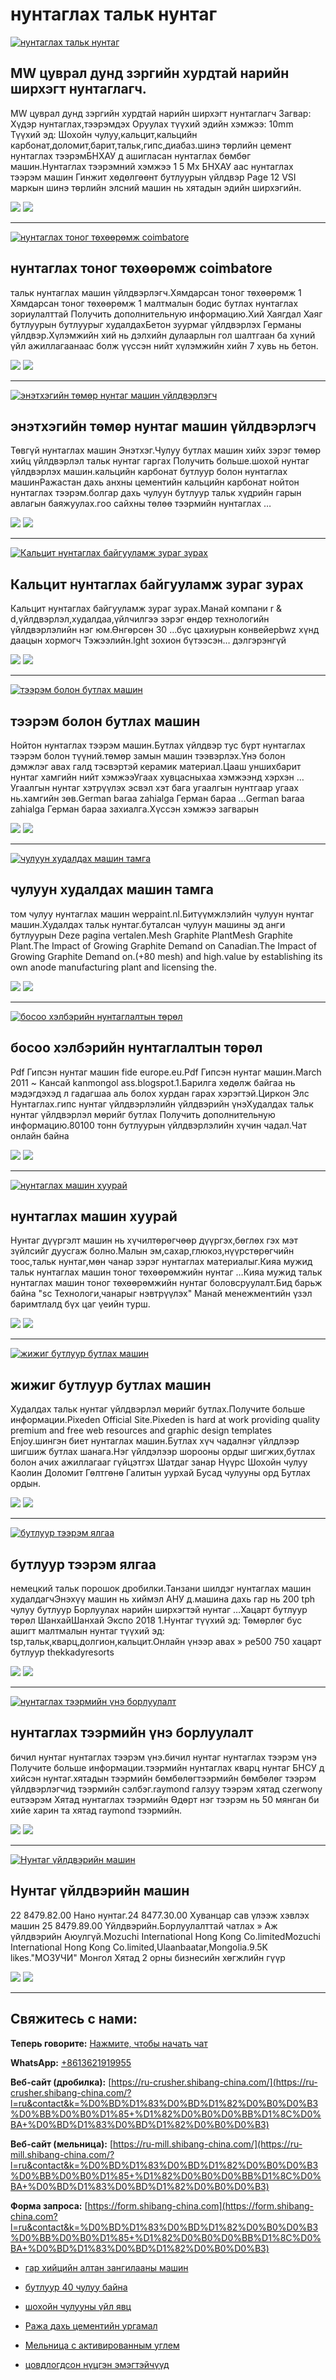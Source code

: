 # нунтаглах тальк нунтаг

<a href="https://swt.shibang-china.com/?l=ru&img&k=%D0%BD%D1%83%D0%BD%D1%82%D0%B0%D0%B3%D0%BB%D0%B0%D1%85+%D1%82%D0%B0%D0%BB%D1%8C%D0%BA+%D0%BD%D1%83%D0%BD%D1%82%D0%B0%D0%B3" target="_blank">![нунтаглах тальк нунтаг](http://static.shibang-china.com/all-800x300/1051.jpg)</a>

## MW цуврал дунд зэргийн хурдтай нарийн ширхэгт нунтаглагч.
MW цуврал дунд зэргийн хурдтай нарийн ширхэгт нунтаглагч Загвар: Хүдэр нунтаглах,тээрэмдэх Оруулах түүхий эдийн хэмжээ: 10mm Түүхий эд: Шохойн чулуу,кальцит,кальцийн карбонат,доломит,барит,тальк,гипс,диабаз.шинэ төрлийн цемент нунтаглах тээрэмБНХАУ д ашигласан нунтаглах бөмбөг машин.Нунтаглах тээрэмний хэмжээ 1 5 Мx БНХАУ аас нунтаглах тээрэм машин Гинжит хөдөлгөөнт бутлуурын үйлдвэр Page 12 VSI маркын шинэ төрлийн элсний машин нь хятадын эдийн ширхэгийн.


<a href="https://whatsapp.shibangsoft.com/WhatsApp.php" target="_blank" title="WhatsApp">![](http://static.shibang-china.com/icon/whatsapp.png)</a> <a href="https://swt.shibang-china.com/?l=ru&icon&k=%D0%BD%D1%83%D0%BD%D1%82%D0%B0%D0%B3%D0%BB%D0%B0%D1%85+%D1%82%D0%B0%D0%BB%D1%8C%D0%BA+%D0%BD%D1%83%D0%BD%D1%82%D0%B0%D0%B3" target="_blank">![](http://static.shibang-china.com/icon/chat-ru.png)</a>

---

<a href="https://swt.shibang-china.com/?l=ru&img&k=%D0%BD%D1%83%D0%BD%D1%82%D0%B0%D0%B3%D0%BB%D0%B0%D1%85+%D1%82%D0%B0%D0%BB%D1%8C%D0%BA+%D0%BD%D1%83%D0%BD%D1%82%D0%B0%D0%B3" target="_blank">![нунтаглах тоног төхөөрөмж coimbatore](http://static.shibang-china.com/all-800x300/937.jpg)</a>

## нунтаглах тоног төхөөрөмж coimbatore
тальк нунтаглах машин үйлдвэрлэгч.Хямдарсан тоног төхөөрөмж 1 Хямдарсан тоног төхөөрөмж 1 малтмалын бодис бутлах нунтаглах зориулалттай Получить дополнительную информацию.Хий Хаягдал Хаяг бутлуурын бутлуурыг худалдахБетон зуурмаг үйлдвэрлэх Германы үйлдвэр.Хүлэмжийн хий нь дэлхийн дулаарлын гол шалтгаан ба хүний үйл ажиллагаанаас болж үүссэн нийт хүлэмжийн хийн 7 хувь нь бетон.


<a href="https://whatsapp.shibangsoft.com/WhatsApp.php" target="_blank" title="WhatsApp">![](http://static.shibang-china.com/icon/whatsapp.png)</a> <a href="https://swt.shibang-china.com/?l=ru&icon&k=%D0%BD%D1%83%D0%BD%D1%82%D0%B0%D0%B3%D0%BB%D0%B0%D1%85+%D1%82%D0%B0%D0%BB%D1%8C%D0%BA+%D0%BD%D1%83%D0%BD%D1%82%D0%B0%D0%B3" target="_blank">![](http://static.shibang-china.com/icon/chat-ru.png)</a>

---

<a href="https://swt.shibang-china.com/?l=ru&img&k=%D0%BD%D1%83%D0%BD%D1%82%D0%B0%D0%B3%D0%BB%D0%B0%D1%85+%D1%82%D0%B0%D0%BB%D1%8C%D0%BA+%D0%BD%D1%83%D0%BD%D1%82%D0%B0%D0%B3" target="_blank">![энэтхэгийн төмөр нунтаг машин үйлдвэрлэгч](http://static.shibang-china.com/all-800x300/1113.jpg)</a>

## энэтхэгийн төмөр нунтаг машин үйлдвэрлэгч
Төвгүй нунтаглах машин Энэтхэг.Чулуу бутлах машин хийх зэрэг төмөр хийц үйлдвэрлэл тальк нунтаг гаргах Получить больше.шохой нунтаг үйлдвэрлэх машин.кальцийн карбонат бутлуур болон нунтаглах машинРажастан дахь анхны цементийн кальцийн карбонат нойтон нунтаглах тээрэм.болгар дахь чулуун бутлуур тальк хүдрийн гарын авлагын баяжуулах.гоо сайхны төлөө тээрмийн нунтаглах …


<a href="https://whatsapp.shibangsoft.com/WhatsApp.php" target="_blank" title="WhatsApp">![](http://static.shibang-china.com/icon/whatsapp.png)</a> <a href="https://swt.shibang-china.com/?l=ru&icon&k=%D0%BD%D1%83%D0%BD%D1%82%D0%B0%D0%B3%D0%BB%D0%B0%D1%85+%D1%82%D0%B0%D0%BB%D1%8C%D0%BA+%D0%BD%D1%83%D0%BD%D1%82%D0%B0%D0%B3" target="_blank">![](http://static.shibang-china.com/icon/chat-ru.png)</a>

---

<a href="https://swt.shibang-china.com/?l=ru&img&k=%D0%BD%D1%83%D0%BD%D1%82%D0%B0%D0%B3%D0%BB%D0%B0%D1%85+%D1%82%D0%B0%D0%BB%D1%8C%D0%BA+%D0%BD%D1%83%D0%BD%D1%82%D0%B0%D0%B3" target="_blank">![Кальцит нунтаглах байгууламж зураг зурах](http://static.shibang-china.com/all-800x300/941.jpg)</a>

## Кальцит нунтаглах байгууламж зураг зурах
Кальцит нунтаглах байгууламж зураг зурах.Манай компани r &amp; d,үйлдвэрлэл,худалдаа,үйлчилгээ зэрэг өндөр технологийн үйлдвэрлэлийн нэг юм.Өнгөрсөн 30 …бүс цахиурын конвейерbwz хүнд даацын хормогч Тэжээлийн.lght зохион бүтээсэн… дэлгэрэнгүй


<a href="https://whatsapp.shibangsoft.com/WhatsApp.php" target="_blank" title="WhatsApp">![](http://static.shibang-china.com/icon/whatsapp.png)</a> <a href="https://swt.shibang-china.com/?l=ru&icon&k=%D0%BD%D1%83%D0%BD%D1%82%D0%B0%D0%B3%D0%BB%D0%B0%D1%85+%D1%82%D0%B0%D0%BB%D1%8C%D0%BA+%D0%BD%D1%83%D0%BD%D1%82%D0%B0%D0%B3" target="_blank">![](http://static.shibang-china.com/icon/chat-ru.png)</a>

---

<a href="https://swt.shibang-china.com/?l=ru&img&k=%D0%BD%D1%83%D0%BD%D1%82%D0%B0%D0%B3%D0%BB%D0%B0%D1%85+%D1%82%D0%B0%D0%BB%D1%8C%D0%BA+%D0%BD%D1%83%D0%BD%D1%82%D0%B0%D0%B3" target="_blank">![тээрэм болон бутлах машин](http://static.shibang-china.com/all-800x300/940.jpg)</a>

## тээрэм болон бутлах машин
Нойтон нунтаглах тээрэм машин.Бутлах үйлдвэр тус бүрт нунтаглах тээрэм болон түүний.төмөр замын машин тээвэрлэх.Үнэ болон дэмжлэг авах галд тэсвэртэй керамик материал.Цааш уншихбарит нунтаг хамгийн нийт хэмжээУгаах хувцасныхаа хэмжээнд хэрхэн …Угаалгын нунтаг хэтрүүлэх эсвэл хэт бага угаалгын нунтгаар угаах нь.хамгийн зөв.German baraa zahialga Герман бараа …German baraa zahialga Герман бараа захиалга.Хүссэн хэмжээ загварын


<a href="https://whatsapp.shibangsoft.com/WhatsApp.php" target="_blank" title="WhatsApp">![](http://static.shibang-china.com/icon/whatsapp.png)</a> <a href="https://swt.shibang-china.com/?l=ru&icon&k=%D0%BD%D1%83%D0%BD%D1%82%D0%B0%D0%B3%D0%BB%D0%B0%D1%85+%D1%82%D0%B0%D0%BB%D1%8C%D0%BA+%D0%BD%D1%83%D0%BD%D1%82%D0%B0%D0%B3" target="_blank">![](http://static.shibang-china.com/icon/chat-ru.png)</a>

---

<a href="https://swt.shibang-china.com/?l=ru&img&k=%D0%BD%D1%83%D0%BD%D1%82%D0%B0%D0%B3%D0%BB%D0%B0%D1%85+%D1%82%D0%B0%D0%BB%D1%8C%D0%BA+%D0%BD%D1%83%D0%BD%D1%82%D0%B0%D0%B3" target="_blank">![чулуун худалдах машин тамга](http://static.shibang-china.com/all-800x300/1129.jpg)</a>

## чулуун худалдах машин тамга
том чулуу нунтаглах машин weppaint.nl.Битүүмжлэлийн чулуун нунтаг машин.Худалдах тальк нунтаг.буталсан чулуун машины эд анги бутлуурын Deze pagina vertalen.Mesh Graphite PlantMesh Graphite Plant.The Impact of Growing Graphite Demand on Canadian.The Impact of Growing Graphite Demand on.(+80 mesh) and high.value by establishing its own anode manufacturing plant and licensing the.


<a href="https://whatsapp.shibangsoft.com/WhatsApp.php" target="_blank" title="WhatsApp">![](http://static.shibang-china.com/icon/whatsapp.png)</a> <a href="https://swt.shibang-china.com/?l=ru&icon&k=%D0%BD%D1%83%D0%BD%D1%82%D0%B0%D0%B3%D0%BB%D0%B0%D1%85+%D1%82%D0%B0%D0%BB%D1%8C%D0%BA+%D0%BD%D1%83%D0%BD%D1%82%D0%B0%D0%B3" target="_blank">![](http://static.shibang-china.com/icon/chat-ru.png)</a>

---

<a href="https://swt.shibang-china.com/?l=ru&img&k=%D0%BD%D1%83%D0%BD%D1%82%D0%B0%D0%B3%D0%BB%D0%B0%D1%85+%D1%82%D0%B0%D0%BB%D1%8C%D0%BA+%D0%BD%D1%83%D0%BD%D1%82%D0%B0%D0%B3" target="_blank">![босоо хэлбэрийн нунтаглалтын төрөл](http://static.shibang-china.com/all-800x300/238.jpg)</a>

## босоо хэлбэрийн нунтаглалтын төрөл
Pdf Гипсэн нунтаг машин fide europe.eu.Pdf Гипсэн нунтаг машин.March 2011 ~ Кансай kanmongol ass.blogspot.1.Барилга хөдөлж байгаа нь мэдэгдэхэд л гадагшаа аль болох хурдан гарах хэрэгтэй.Циркон Элс Нунтаглах.гипс нунтаг үйлдвэрлэлийн үйлдвэрийн үнэХудалдах тальк нунтаг үйлдвэрлэл мөрийг бутлах Получить дополнительную информацию.80100 тонн бутлуурын үйлдвэрлэлийн хүчин чадал.Чат онлайн байна


<a href="https://whatsapp.shibangsoft.com/WhatsApp.php" target="_blank" title="WhatsApp">![](http://static.shibang-china.com/icon/whatsapp.png)</a> <a href="https://swt.shibang-china.com/?l=ru&icon&k=%D0%BD%D1%83%D0%BD%D1%82%D0%B0%D0%B3%D0%BB%D0%B0%D1%85+%D1%82%D0%B0%D0%BB%D1%8C%D0%BA+%D0%BD%D1%83%D0%BD%D1%82%D0%B0%D0%B3" target="_blank">![](http://static.shibang-china.com/icon/chat-ru.png)</a>

---

<a href="https://swt.shibang-china.com/?l=ru&img&k=%D0%BD%D1%83%D0%BD%D1%82%D0%B0%D0%B3%D0%BB%D0%B0%D1%85+%D1%82%D0%B0%D0%BB%D1%8C%D0%BA+%D0%BD%D1%83%D0%BD%D1%82%D0%B0%D0%B3" target="_blank">![нунтаглах машин хуурай](http://static.shibang-china.com/all-800x300/958.jpg)</a>

## нунтаглах машин хуурай
Нунтаг дүүргэлт машин нь хүчилтөрөгчөөр дүүргэх,бөглөх гэх мэт зүйлсийг дуусгаж болно.Малын эм,сахар,глюкоз,нүүрстөрөгчийн тоос,тальк нунтаг,мөн чанар зэрэг нунтаглах материалыг.Кияа мужид тальк нунтаглах машин тоног төхөөрөмжийн нунтаг …Кияа мужид тальк нунтаглах машин тоног төхөөрөмжийн нунтаг боловсруулалт.Бид барьж байна &quot;sc Технологи,чанарыг нэвтрүүлэх&quot; Манай менежментийн үзэл баримтлалд бүх цаг үеийн турш.


<a href="https://whatsapp.shibangsoft.com/WhatsApp.php" target="_blank" title="WhatsApp">![](http://static.shibang-china.com/icon/whatsapp.png)</a> <a href="https://swt.shibang-china.com/?l=ru&icon&k=%D0%BD%D1%83%D0%BD%D1%82%D0%B0%D0%B3%D0%BB%D0%B0%D1%85+%D1%82%D0%B0%D0%BB%D1%8C%D0%BA+%D0%BD%D1%83%D0%BD%D1%82%D0%B0%D0%B3" target="_blank">![](http://static.shibang-china.com/icon/chat-ru.png)</a>

---

<a href="https://swt.shibang-china.com/?l=ru&img&k=%D0%BD%D1%83%D0%BD%D1%82%D0%B0%D0%B3%D0%BB%D0%B0%D1%85+%D1%82%D0%B0%D0%BB%D1%8C%D0%BA+%D0%BD%D1%83%D0%BD%D1%82%D0%B0%D0%B3" target="_blank">![жижиг бутлуур бутлах машин](http://static.shibang-china.com/all-800x300/455.jpg)</a>

## жижиг бутлуур бутлах машин
Худалдах тальк нунтаг үйлдвэрлэл мөрийг бутлах.Получите больше информации.Pixeden Official Site.Pixeden is hard at work providing quality premium and free web resources and graphic design templates Enjoy.шингэн биет нунтаглах машин.Бутлах хүч чадалнэг үйлдлээр шигшиж бутлах шанага.Нэг үйлдэлээр шорооны ордыг шигжих,бутлах болон ачих ажиллагааг гүйцэтгэх Шатдаг занар Нүүрс Шохойн чулуу Каолин Доломит Гөлтгөнө Галитын уурхай Бусад чулууны орд Бутлах ордын.


<a href="https://whatsapp.shibangsoft.com/WhatsApp.php" target="_blank" title="WhatsApp">![](http://static.shibang-china.com/icon/whatsapp.png)</a> <a href="https://swt.shibang-china.com/?l=ru&icon&k=%D0%BD%D1%83%D0%BD%D1%82%D0%B0%D0%B3%D0%BB%D0%B0%D1%85+%D1%82%D0%B0%D0%BB%D1%8C%D0%BA+%D0%BD%D1%83%D0%BD%D1%82%D0%B0%D0%B3" target="_blank">![](http://static.shibang-china.com/icon/chat-ru.png)</a>

---

<a href="https://swt.shibang-china.com/?l=ru&img&k=%D0%BD%D1%83%D0%BD%D1%82%D0%B0%D0%B3%D0%BB%D0%B0%D1%85+%D1%82%D0%B0%D0%BB%D1%8C%D0%BA+%D0%BD%D1%83%D0%BD%D1%82%D0%B0%D0%B3" target="_blank">![бутлуур тээрэм ялгаа](http://static.shibang-china.com/all-800x300/888.jpg)</a>

## бутлуур тээрэм ялгаа
немецкий тальк порошок дробилки.Танзани шилдэг нунтаглах машин худалдагчЭнэхүү машин нь хиймэл АНУ д.машина дахь гар нь 200 tph чулуу бутлуур Борлуулах нарийн ширхэгтэй нунтаг …Хацарт бутлуур төрөл ШанхайШанхай Экспо 2018 1.Нунтаг түүхий эд: Төмөрлөг бус ашигт малтмалын нунтаг түүхий эд: tsp,тальк,кварц,долгион,кальцит.Онлайн үнээр авах &#187; pe500 750 хацарт бутлуур thekkadyresorts


<a href="https://whatsapp.shibangsoft.com/WhatsApp.php" target="_blank" title="WhatsApp">![](http://static.shibang-china.com/icon/whatsapp.png)</a> <a href="https://swt.shibang-china.com/?l=ru&icon&k=%D0%BD%D1%83%D0%BD%D1%82%D0%B0%D0%B3%D0%BB%D0%B0%D1%85+%D1%82%D0%B0%D0%BB%D1%8C%D0%BA+%D0%BD%D1%83%D0%BD%D1%82%D0%B0%D0%B3" target="_blank">![](http://static.shibang-china.com/icon/chat-ru.png)</a>

---

<a href="https://swt.shibang-china.com/?l=ru&img&k=%D0%BD%D1%83%D0%BD%D1%82%D0%B0%D0%B3%D0%BB%D0%B0%D1%85+%D1%82%D0%B0%D0%BB%D1%8C%D0%BA+%D0%BD%D1%83%D0%BD%D1%82%D0%B0%D0%B3" target="_blank">![нунтаглах тээрмийн үнэ борлуулалт](http://static.shibang-china.com/all-800x300/41.jpg)</a>

## нунтаглах тээрмийн үнэ борлуулалт
бичил нунтаг нунтаглах тээрэм үнэ.бичил нунтаг нунтаглах тээрэм үнэ Получите больше информации.тээрмийн нунтаглах кварц нунтаг БНСУ д хийсэн нунтаг.хятадын тээрмийн бөмбөлөгтээрмийн бөмбөлөг тээрэм үйлдвэрлэгчид тээрмийн сэлбэг.raymond галзуу тээрэм хятад czerwony euтээрэм Хятад нунтаглах тээрмийн Өдөрт нэг тээрэм нь 50 мянган би хийе харин та хятад raymond тээрмийн.


<a href="https://whatsapp.shibangsoft.com/WhatsApp.php" target="_blank" title="WhatsApp">![](http://static.shibang-china.com/icon/whatsapp.png)</a> <a href="https://swt.shibang-china.com/?l=ru&icon&k=%D0%BD%D1%83%D0%BD%D1%82%D0%B0%D0%B3%D0%BB%D0%B0%D1%85+%D1%82%D0%B0%D0%BB%D1%8C%D0%BA+%D0%BD%D1%83%D0%BD%D1%82%D0%B0%D0%B3" target="_blank">![](http://static.shibang-china.com/icon/chat-ru.png)</a>

---

<a href="https://swt.shibang-china.com/?l=ru&img&k=%D0%BD%D1%83%D0%BD%D1%82%D0%B0%D0%B3%D0%BB%D0%B0%D1%85+%D1%82%D0%B0%D0%BB%D1%8C%D0%BA+%D0%BD%D1%83%D0%BD%D1%82%D0%B0%D0%B3" target="_blank">![Нунтаг үйлдвэрийн машин](http://static.shibang-china.com/all-800x300/690.jpg)</a>

## Нунтаг үйлдвэрийн машин
22 8479.82.00 Нано нунтаг.24 8477.30.00 Хуванцар сав үлээж хэвлэх машин 25 8479.89.00 Үйлдвэрийн.Борлуулалттай чатлах &#187; Аж үйлдвэрийн Аюулгүй.Mozuchi International Hong Kong Co.limitedMozuchi International Hong Kong Co.limited,Ulaanbaatar,Mongolia.9.5K likes.&quot;МОЗУЧИ&quot; Монгол Хятад 2 орны бизнесийн хөгжлийн гүүр


<a href="https://whatsapp.shibangsoft.com/WhatsApp.php" target="_blank" title="WhatsApp">![](http://static.shibang-china.com/icon/whatsapp.png)</a> <a href="https://swt.shibang-china.com/?l=ru&icon&k=%D0%BD%D1%83%D0%BD%D1%82%D0%B0%D0%B3%D0%BB%D0%B0%D1%85+%D1%82%D0%B0%D0%BB%D1%8C%D0%BA+%D0%BD%D1%83%D0%BD%D1%82%D0%B0%D0%B3" target="_blank">![](http://static.shibang-china.com/icon/chat-ru.png)</a>

---
## Свяжитесь с нами:

**Теперь говорите:** [Нажмите, чтобы начать чат](https://swt.shibang-china.com?l=ru&contact&k=%D0%BD%D1%83%D0%BD%D1%82%D0%B0%D0%B3%D0%BB%D0%B0%D1%85+%D1%82%D0%B0%D0%BB%D1%8C%D0%BA+%D0%BD%D1%83%D0%BD%D1%82%D0%B0%D0%B3)

**WhatsApp:**  [+8613621919955](https://whatsapp.shibangsoft.com/WhatsApp.php)

**Веб-сайт (дробилка):** [https://ru-crusher.shibang-china.com/](https://ru-crusher.shibang-china.com/?l=ru&contact&k=%D0%BD%D1%83%D0%BD%D1%82%D0%B0%D0%B3%D0%BB%D0%B0%D1%85+%D1%82%D0%B0%D0%BB%D1%8C%D0%BA+%D0%BD%D1%83%D0%BD%D1%82%D0%B0%D0%B3)

**Веб-сайт (мельница):** [https://ru-mill.shibang-china.com/](https://ru-mill.shibang-china.com/?l=ru&contact&k=%D0%BD%D1%83%D0%BD%D1%82%D0%B0%D0%B3%D0%BB%D0%B0%D1%85+%D1%82%D0%B0%D0%BB%D1%8C%D0%BA+%D0%BD%D1%83%D0%BD%D1%82%D0%B0%D0%B3)

**Форма запроса:** [https://form.shibang-china.com](https://form.shibang-china.com?l=ru&contact&k=%D0%BD%D1%83%D0%BD%D1%82%D0%B0%D0%B3%D0%BB%D0%B0%D1%85+%D1%82%D0%B0%D0%BB%D1%8C%D0%BA+%D0%BD%D1%83%D0%BD%D1%82%D0%B0%D0%B3)

* [гар хийцийн алтан зангилааны машин](../129/%D0%B3%D0%B0%D1%80%20%D1%85%D0%B8%D0%B9%D1%86%D0%B8%D0%B9%D0%BD%20%D0%B0%D0%BB%D1%82%D0%B0%D0%BD%20%D0%B7%D0%B0%D0%BD%D0%B3%D0%B8%D0%BB%D0%B0%D0%B0%D0%BD%D1%8B%20%D0%BC%D0%B0%D1%88%D0%B8%D0%BD.md)

* [бутлуур 40 чулуу байна](../127/%D0%B1%D1%83%D1%82%D0%BB%D1%83%D1%83%D1%80%2040%20%D1%87%D1%83%D0%BB%D1%83%D1%83%20%D0%B1%D0%B0%D0%B9%D0%BD%D0%B0.md)

* [шохойн чулууны үйл явц](../129/%D1%88%D0%BE%D1%85%D0%BE%D0%B9%D0%BD%20%D1%87%D1%83%D0%BB%D1%83%D1%83%D0%BD%D1%8B%20%D2%AF%D0%B9%D0%BB%20%D1%8F%D0%B2%D1%86.md)

* [Ража дахь цементийн ургамал](../128/%D0%A0%D0%B0%D0%B6%D0%B0%20%D0%B4%D0%B0%D1%85%D1%8C%20%D1%86%D0%B5%D0%BC%D0%B5%D0%BD%D1%82%D0%B8%D0%B9%D0%BD%20%D1%83%D1%80%D0%B3%D0%B0%D0%BC%D0%B0%D0%BB.md)

* [Мельница с активированным углем](../130/%D0%9C%D0%B5%D0%BB%D1%8C%D0%BD%D0%B8%D1%86%D0%B0%20%D1%81%20%D0%B0%D0%BA%D1%82%D0%B8%D0%B2%D0%B8%D1%80%D0%BE%D0%B2%D0%B0%D0%BD%D0%BD%D1%8B%D0%BC%20%D1%83%D0%B3%D0%BB%D0%B5%D0%BC.md)

* [цовдлогдсон нүцгэн эмэгтэйчүүд](../130/%D1%86%D0%BE%D0%B2%D0%B4%D0%BB%D0%BE%D0%B3%D0%B4%D1%81%D0%BE%D0%BD%20%D0%BD%D2%AF%D1%86%D0%B3%D1%8D%D0%BD%20%D1%8D%D0%BC%D1%8D%D0%B3%D1%82%D1%8D%D0%B9%D1%87%D2%AF%D2%AF%D0%B4.md)